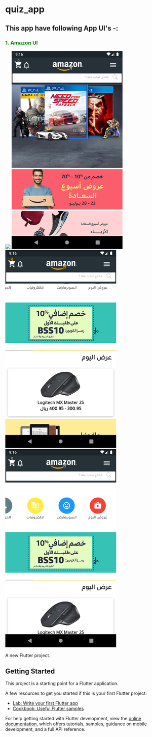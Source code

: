 # quiz_app

<h2> This app have following App UI's -:</h2>
<h3 align="start" style="color:green" >1. Amazon UI </h3>
 <p align="start">
<img src="https://github.com/MaNoOoz/quiz_app/blob/masterdemo.gif" width="350"></img>
<img src="https://github.com/MaNoOoz/Apps_Clones_Ui/blob/master/SCREENSHOTS/b.png" width="350"></img>
<img src="https://github.com/MaNoOoz/Apps_Clones_Ui/blob/master/SCREENSHOTS/c.png" width="350"></img>
<img src="https://github.com/MaNoOoz/Apps_Clones_Ui/blob/master/SCREENSHOTS/d.png" width="350"></img>

A new Flutter project.

## Getting Started

This project is a starting point for a Flutter application.

A few resources to get you started if this is your first Flutter project:

- [Lab: Write your first Flutter app](https://docs.flutter.dev/get-started/codelab)
- [Cookbook: Useful Flutter samples](https://docs.flutter.dev/cookbook)

For help getting started with Flutter development, view the
[online documentation](https://docs.flutter.dev/), which offers tutorials,
samples, guidance on mobile development, and a full API reference.

